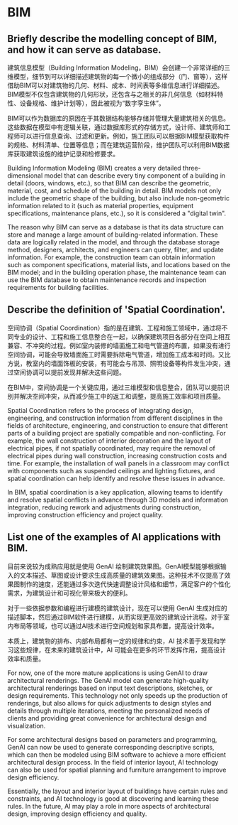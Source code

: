 # BIM 
## Briefly describe the modelling concept of BIM, and how it can serve as database. 

建筑信息模型（Building Information Modeling，BIM）会创建一个非常详细的三维模型，细节到可以详细描述建筑物的每一个微小的组成部分（门、窗等），这样借助BIM可以对建筑物的几何、材料、成本、时间表等多维信息进行详细描述。BIM模型不仅包含建筑物的几何形状，还包含与之相关的非几何信息（如材料特性、设备规格、维护计划等），因此被视为“数字孪生体”。

BIM可以作为数据库的原因在于其数据结构能够存储并管理大量建筑相关的信息。这些数据在模型中有逻辑关联，通过数据库形式的存储方式，设计师、建筑师和工程师可以进行信息查询、过滤和更新。例如，施工团队可以根据BIM模型获取构件的规格、材料清单、位置等信息；而在建筑运营阶段，维护团队可以利用BIM数据库获取建筑设施的维护记录和检修要求。

Building Information Modeling (BIM) creates a very detailed three-dimensional model that can describe every tiny component of a building in detail (doors, windows, etc.), so that BIM can describe the geometric, material, cost, and schedule of the building in detail. BIM models not only include the geometric shape of the building, but also include non-geometric information related to it (such as material properties, equipment specifications, maintenance plans, etc.), so it is considered a "digital twin".

The reason why BIM can serve as a database is that its data structure can store and manage a large amount of building-related information. These data are logically related in the model, and through the database storage method, designers, architects, and engineers can query, filter, and update information. For example, the construction team can obtain information such as component specifications, material lists, and locations based on the BIM model; and in the building operation phase, the maintenance team can use the BIM database to obtain maintenance records and inspection requirements for building facilities.


## Describe the definition of 'Spatial Coordination'.

空间协调（Spatial Coordination）指的是在建筑、工程和施工领域中，通过将不同专业的设计、工程和施工信息整合在一起，以确保建筑项目各部分在空间上相互兼容、不冲突的过程。例如室内装修的墙面施工和电气管道的布置，如果没有进行空间协调，可能会导致墙面施工时需要拆除电气管道，增加施工成本和时间。又比方说，教室内的墙面饰板的安装，有可能会与吊顶、照明设备等构件发生冲突，通过空间协调可以提前发现并解决这些问题。

在BIM中，空间协调是一个关键应用，通过三维模型和信息整合，团队可以提前识别并解决空间冲突，从而减少施工中的返工和调整，提高施工效率和项目质量。

Spatial Coordination refers to the process of integrating design, engineering, and construction information from different disciplines in the fields of architecture, engineering, and construction to ensure that different parts of a building project are spatially compatible and non-conflicting. For example, the wall construction of interior decoration and the layout of electrical pipes, if not spatially coordinated, may require the removal of electrical pipes during wall construction, increasing construction costs and time. For example, the installation of wall panels in a classroom may conflict with components such as suspended ceilings and lighting fixtures, and spatial coordination can help identify and resolve these issues in advance.

In BIM, spatial coordination is a key application, allowing teams to identify and resolve spatial conflicts in advance through 3D models and information integration, reducing rework and adjustments during construction, improving construction efficiency and project quality.

## List one of the examples of AI applications with BIM. 

目前来说较为成熟应用就是使用 GenAI 绘制建筑效果图。GenAI模型能够根据输入的文本描述、草图或设计要求生成高质量的建筑效果图。这种技术不仅提高了效果图制作的速度，还能通过多次迭代快速调整设计风格和细节，满足客户的个性化需求，为建筑设计和可视化带来极大的便利。

对于一些依据参数和编程进行建模的建筑设计，现在可以使用 GenAI 生成对应的描述脚本，然后通过BIM软件进行建模，从而实现更高效的建筑设计流程。对于室内布局等领域，也可以通过AI技术进行空间规划和家具布置，提高设计效率。

本质上，建筑物的排布、内部布局都有一定的规律和约束，AI 技术善于发现和学习这些规律，在未来的建筑设计中，AI 可能会在更多的环节发挥作用，提高设计效率和质量。

For now, one of the more mature applications is using GenAI to draw architectural renderings. The GenAI model can generate high-quality architectural renderings based on input text descriptions, sketches, or design requirements. This technology not only speeds up the production of renderings, but also allows for quick adjustments to design styles and details through multiple iterations, meeting the personalized needs of clients and providing great convenience for architectural design and visualization.

For some architectural designs based on parameters and programming, GenAI can now be used to generate corresponding descriptive scripts, which can then be modeled using BIM software to achieve a more efficient architectural design process. In the field of interior layout, AI technology can also be used for spatial planning and furniture arrangement to improve design efficiency.

Essentially, the layout and interior layout of buildings have certain rules and constraints, and AI technology is good at discovering and learning these rules. In the future, AI may play a role in more aspects of architectural design, improving design efficiency and quality.